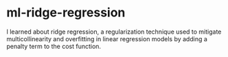 # ml-ridge-regression
I learned about ridge regression, a regularization technique used to mitigate multicollinearity and overfitting in linear regression models by adding a penalty term to the cost function.
